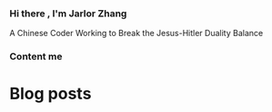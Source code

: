 ### Hi there , I'm Jarlor Zhang

A Chinese Coder Working to Break the Jesus-Hitler Duality Balance
### Content me
# Blog posts
<!-- BLOG-POST-LIST:START -->
<!-- BLOG-POST-LIST:END -->
